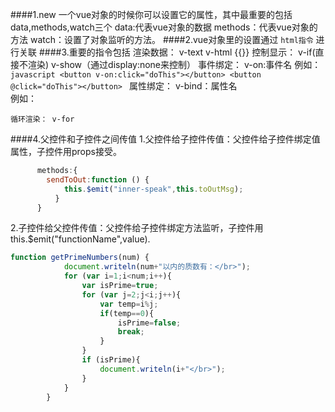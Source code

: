 ####1.new 一个vue对象的时候你可以设置它的属性，其中最重要的包括data,methods,watch三个 
	data:代表vue对象的数据 
	methods：代表vue对象的方法 
	watch：设置了对象监听的方法。 
####2.vue对象里的设置通过 `html指令`	进行关联 
####3.重要的指令包括 
	渲染数据： v-text   v-html	{{}}
	控制显示： v-if(直接不渲染)	v-show（通过display:none来控制） 
	事件绑定： v-on:事件名 
	例如：		
	```javascript
	   <button v-on:click="doThis"></button>
	   <button @click="doThis"></button>
	``` 
	属性绑定： v-bind：属性名  
	例如：<img v-bind:src="imageSrc">
		
    循环渲染： v-for  
####4.父控件和子控件之间传值 
	1.父控件给子控件传值：父控件给子控件绑定值属性，子控件用props接受。
```javascript
      methods:{
        sendToOut:function () {
            this.$emit("inner-speak",this.toOutMsg);
          }
      }
```

2.子控件给父控件传值：父控件给子控件绑定方法监听，子控件用this.$emit("functionName",value).

```	javascript
function getPrimeNumbers(num) {
            document.writeln(num+"以内的质数有：</br>");
            for (var i=1;i<num;i++){
                var isPrime=true;
                for (var j=2;j<i;j++){
                    var temp=i%j;
                    if(temp==0){
                        isPrime=false;
                        break;
                    }
                }
                if (isPrime){
                    document.writeln(i+"</br>");
                }
            }
        }
```
